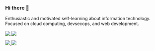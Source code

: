 ### Hi there 👋

Enthusiastic and motivated self-learning about information technology. Focused on cloud computing, devsecops, and web development.


<a href="https://github.com/radendi" align="center">
  <img align="center" src="https://github-readme-stats.vercel.app/api?username=radendi&count_private=true&show_icons=true&theme=chartreuse-dark" />
</a>
<a href="https://github.com/radendi" align="center">
  <img align="center" src="https://github-readme-stats.vercel.app/api/top-langs/?username=radendi&layout=compact&theme=chartreuse-dark&langs_count=8" />
</a>


<p align="">
  <a href="https://www.linkedin.com/in/damasukma/">
    <img src="https://img.shields.io/badge/-damasukma%20trihanandi-blue?style=for-the-badge&logo=Linkedin&logoColor=00AEFF&labelColor=black&color=black">
  </a>
  <a href="mailto:damasukmath@gmail.com">
    <img src="https://img.shields.io/badge/damasukmath@gmail.com-0078D4?style=for-the-badge&logo=Microsoft-Outlook&logoColor=00AEFF&labelColor=black&color=black">
  </a>
</p>
